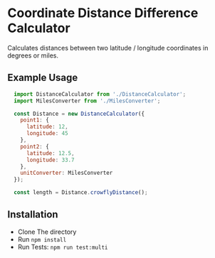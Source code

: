 # Coordinate Distance Difference Calculator

Calculates distances between two latitude / longitude coordinates in degrees or miles.

## Example Usage

```javascript
  import DistanceCalculator from './DistanceCalculator';
  import MilesConverter from './MilesConverter';

  const Distance = new DistanceCalculator({
    point1: {
      latitude: 12,
      longitude: 45
    },
    point2: {
      latitude: 12.5,
      longitude: 33.7
    },
    unitConverter: MilesConverter
  });

  const length = Distance.crowflyDistance();
```

## Installation

* Clone The directory
* Run `npm install`
* Run Tests: `npm run test:multi`
